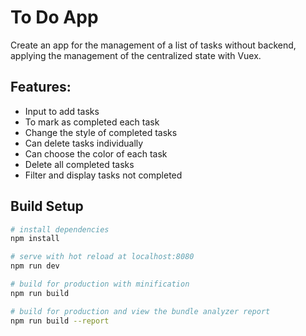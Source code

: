 # To Do App

Create an app for the management of a list of tasks without backend, applying the management of the centralized state with Vuex.

## Features:
* Input to add tasks
* To mark as completed each task
* Change the style of completed tasks
* Can delete tasks individually
* Can choose the color of each task
* Delete all completed tasks
* Filter and display tasks not completed

## Build Setup

``` bash
# install dependencies
npm install

# serve with hot reload at localhost:8080
npm run dev

# build for production with minification
npm run build

# build for production and view the bundle analyzer report
npm run build --report
```
